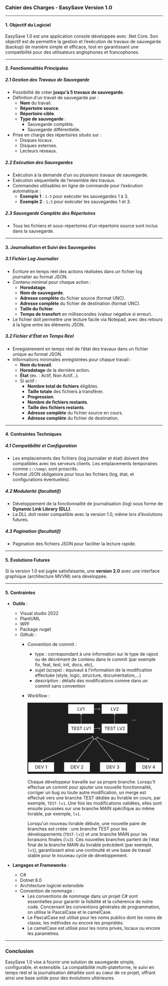 ### **Cahier des Charges - EasySave Version 1.0**

---

#### **1. Objectif du Logiciel**
EasySave 1.0 est une application console développée avec .Net Core. Son objectif est de permettre la gestion et l’exécution de travaux de sauvegarde (backup) de manière simple et efficace, tout en garantissant une compatibilité pour des utilisateurs anglophones et francophones.

---

#### **2. Fonctionnalités Principales**

##### **2.1 Gestion des Travaux de Sauvegarde**
- Possibilité de créer **jusqu'à 5 travaux de sauvegarde**.
- Définition d’un travail de sauvegarde par :
  - **Nom** du travail.
  - **Répertoire source**.
  - **Répertoire cible**.
  - **Type de sauvegarde** :
    - Sauvegarde complète.
    - Sauvegarde différentielle.
- Prise en charge des répertoires situés sur :
  - Disques locaux.
  - Disques externes.
  - Lecteurs réseaux.

##### **2.2 Exécution des Sauvegardes**
- Exécution à la demande d’un ou plusieurs travaux de sauvegarde.
- Exécution séquentielle de l’ensemble des travaux.
- Commandes utilisables en ligne de commande pour l’exécution automatique :
  - **Exemple 1** : `1-3` pour exécuter les sauvegardes 1 à 3.
  - **Exemple 2** : `1;3` pour exécuter les sauvegardes 1 et 3.

##### **2.3 Sauvegarde Complète des Répertoires**
- Tous les fichiers et sous-répertoires d’un répertoire source sont inclus dans la sauvegarde.

---

#### **3. Journalisation et Suivi des Sauvegardes**

##### **3.1 Fichier Log Journalier**
- Écriture en temps réel des actions réalisées dans un fichier log journalier au format JSON.
- Contenu minimal pour chaque action :
  - **Horodatage**.
  - **Nom de sauvegarde**.
  - **Adresse complète** du fichier source (format UNC).
  - **Adresse complète** du fichier de destination (format UNC).
  - **Taille du fichier**.
  - **Temps de transfert** en millisecondes (valeur négative si erreur).
- Le fichier doit permettre une lecture facile via Notepad, avec des retours à la ligne entre les éléments JSON.

##### **3.2 Fichier d'État en Temps Réel**
- Enregistrement en temps réel de l’état des travaux dans un fichier unique au format JSON.
- Informations minimales enregistrées pour chaque travail :
  - **Nom du travail**.
  - **Horodatage** de la dernière action.
  - **État** (ex. : Actif, Non Actif...).
  - Si actif :
    - **Nombre total de fichiers** éligibles.
    - **Taille totale** des fichiers à transférer.
    - **Progression**.
    - **Nombre de fichiers restants**.
    - **Taille des fichiers restants**.
    - **Adresse complète** du fichier source en cours.
    - **Adresse complète** du fichier de destination.

---

#### **4. Contraintes Techniques**

##### **4.1 Compatibilité et Configuration**
- Les emplacements des fichiers (log journalier et état) doivent être compatibles avec les serveurs clients. Les emplacements temporaires comme `c:\temp\` sont proscrits.
- Format JSON obligatoire pour tous les fichiers (log, état, et configurations éventuelles).

##### **4.2 Modularité (facultatif)**
- Développement de la fonctionnalité de journalisation (log) sous forme de **Dynamic Link Library (DLL)**.
- La DLL doit rester compatible avec la version 1.0, même lors d’évolutions futures.

##### **4.3 Pagination (facultatif)**
- Pagination des fichiers JSON pour faciliter la lecture rapide.

---

#### **5. Évolutions Futures**
Si la version 1.0 est jugée satisfaisante, une **version 2.0** avec une interface graphique (architecture MVVM) sera développée.

---
#### **5. Contraintes**
- **Outils** :
  - Visual studio 2022
  - PlantUML
  - WPF
  - Package nuget
  - Github : 
    - Convention de commit :
      - type : correspondant à une information sur le type de rajout ou de décrément de
        contenu dans le commit (par exemple fix, feat, test, init, docs, etc),
      - sujet (scope) : équivaut à l’information de la modification effectuée (style, logic,
        structure, documentation,...)
      - description : détails des modifications comme dans un commit sans convention
    - Workflow :

      ![workflow](img/workflow.png)

      Chaque développeur travaille sur sa propre branche. Lorsqu'il effectue un commit pour 
      ajouter une nouvelle fonctionnalité, corriger un bug ou toute autre modification, un merge 
      est effectué vers une branche TEST dédiée au livrable en cours, par exemple, `TEST-lv1`. Une fois les modifications
      validées, elles sont ensuite poussées sur une branche MAIN spécifique au même livrable, par exemple, `lv1`.

      Lorsqu'un nouveau livrable débute, une nouvelle paire de branches est créée : une branche TEST 
      pour les développements (`TEST-lv2`) et une branche MAIN pour les livraisons finales (`lv2`).
      Ces nouvelles branches partent de l'état final de la branche MAIN du livrable précédent (par exemple, `lv1`), 
      garantissant ainsi une continuité et une base de travail stable pour le nouveau cycle de développement.

- **Langages et Frameworks** :
  - C#
  - Dotnet 8.0
  - Architecture logiciel extensible
  - Convention de nommage :
    - Les conventions de nommage dans un projet C# sont essentielles pour garantir la lisibilité et la cohérence de notre code. 
    Concernant les conventions générales de programmation, on utilise le PascalCase et le camelCase. 
    - Le PascalCase est utilisé pour les noms publics dont les noms de classe, les méthodes ou encore les propriétés.
    - Le camelCase est utilisé pour les noms privés, locaux ou encore les paramètres.



---

### **Conclusion**
EasySave 1.0 vise à fournir une solution de sauvegarde simple, configurable, et extensible. La compatibilité multi-plateforme, le suivi en temps réel et la journalisation détaillée sont au cœur de ce projet, offrant ainsi une base solide pour des évolutions ultérieures.